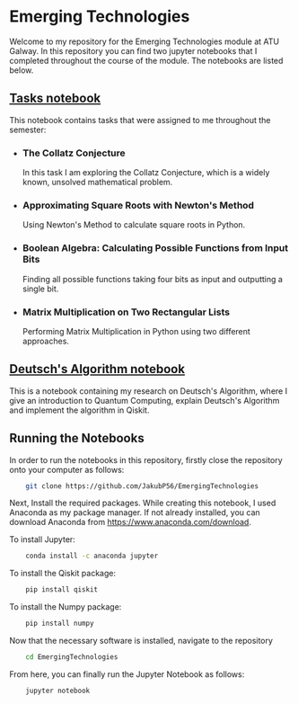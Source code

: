 # Emerging Technologies

Welcome to my repository for the Emerging Technologies module at ATU Galway. In this repository you can find two jupyter notebooks that I completed throughout the course of the module. The notebooks are listed below.

## [Tasks notebook](/tasks.ipynb)
This notebook contains tasks that were assigned to me throughout the semester:  
- ### The Collatz Conjecture
    In this task I am exploring the Collatz Conjecture, which is a widely known, unsolved mathematical problem.
- ### Approximating Square Roots with Newton's Method
    Using Newton's Method to calculate square roots in Python.
- ### Boolean Algebra: Calculating Possible Functions from Input Bits
    Finding all possible functions taking four bits as input and outputting a single bit.
- ### Matrix Multiplication on Two Rectangular Lists 
    Performing Matrix Multiplication in Python using two different approaches.

## [Deutsch's Algorithm notebook](/project.ipynb)

This is a notebook containing my research on Deutsch's Algorithm, where I give an introduction to Quantum Computing, explain Deutsch's Algorithm and implement the algorithm in Qiskit.

## Running the Notebooks

In order to run the notebooks in this repository, firstly close the repository onto your computer as follows:

```bash
    git clone https://github.com/JakubP56/EmergingTechnologies
```

Next, Install the required packages. While creating this notebook, I used Anaconda as my package manager. If not already installed,
you can download Anaconda from https://www.anaconda.com/download.

To install Jupyter:

```bash
    conda install -c anaconda jupyter
```

To install the Qiskit package:

```bash
    pip install qiskit
```
To install the Numpy package:

```bash
    pip install numpy
```
    
Now that the necessary software is installed, navigate to the repository

```bash 
    cd EmergingTechnologies
```  
From here, you can finally run the Jupyter Notebook as follows:

```bash 
    jupyter notebook
```
